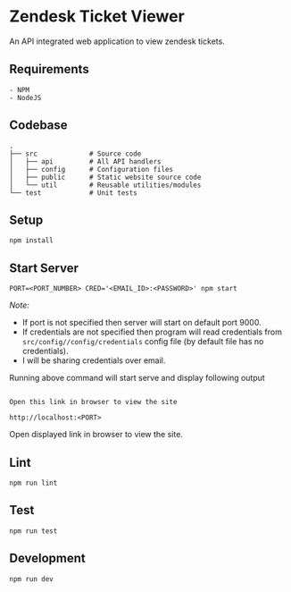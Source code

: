 # Zendesk Ticket Viewer
An API integrated web application to view zendesk tickets.

## Requirements
    - NPM
    - NodeJS

## Codebase
```
.
├── src             # Source code
│   ├── api         # All API handlers                
│   ├── config      # Configuration files
│   ├── public      # Static website source code
│   └── util        # Reusable utilities/modules
└── test            # Unit tests
```

## Setup
```
npm install
```

## Start Server
```
PORT=<PORT_NUMBER> CRED='<EMAIL_ID>:<PASSWORD>' npm start
```
*Note:* 
 - If port is not specified then server will start on default port 9000.
 - If credentials are not specified then program will read credentials from `src/config//config/credentials` config file (by default file has no credentials).
 - I will be sharing credentials over email.

Running above command will start serve and display following output
```

Open this link in browser to view the site

http://localhost:<PORT>

```
Open displayed link in browser to view the site.

## Lint
```
npm run lint
```

## Test
```
npm run test
```

## Development
```
npm run dev
```
